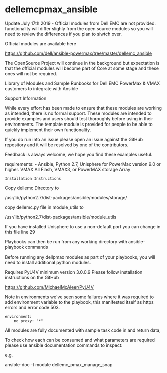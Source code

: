 # dellemcpmax_ansible

Update July 17th 2019 - Official modules from Dell EMC are not provided.  functionality will differ slighly from the open source modules so you will need to review the differences if you plan to siwtch over.

Official modules are available here

https://github.com/dell/ansible-powermax/tree/master/dellemc_ansible

The OpenSource Project will continue in the background but expectation is that the official modules will become part of Core at some stage and these ones will not be required.

Library of Modules and Sample Runbooks for Dell EMC PowerMax &amp; VMAX customers to integrate with Ansible

Support Information

While every effort has been made to ensure that these modules are working as
 intended, there is no formal support.  These modules are intended to 
 provide examples and users should test thoroughly before using in their 
 environments.  The template module is provided for people to be able to 
 quickly implement their own functionality.
 
 If you do run into an issue please open an issue against the GitHub 
 repository and it will be resolved by one of the contributors.
 
 Feedback is always welcome, we hope you find these examples useful. 

requirements:
    - Ansible, Python 2.7, Unisphere for PowerMax version 9.0 or higher. 
    VMAX All Flash, VMAX3, or PowerMAX storage Array
    
    Installation Instructions

Copy dellemc Directory to 

/usr/lib/python2.7/dist-packages/ansible/modules/storage/

copy dellemc.py file in module_utils to 

/usr/lib/python2.7/dist-packages/ansible/module_utils

If you have installed Unisphere to use a non-default port you can change in this file line 29

Playbooks can then be run from any working directory with ansible-playbook commands

Before running any dellpmax modules as part of your playbooks, you will need to install additional python modules.

Requires PyU4V minimum version 3.0.0.9 Please follow installation instructions
 on the GitHub

https://github.com/MichaelMcAleer/PyU4V

Note in environments we've seen some failures where it was required to add environment variable to the playbook, this manifested itself as https errors and error code 503.

    environment:
        no_proxy: "*"


All modules are fully documented with sample task code in and return data, 

To check how each can be consumed and what parameters are required please 
use ansible documentation commands to inspect:

e.g.

ansible-doc -t module dellemc_pmax_manage_snap
